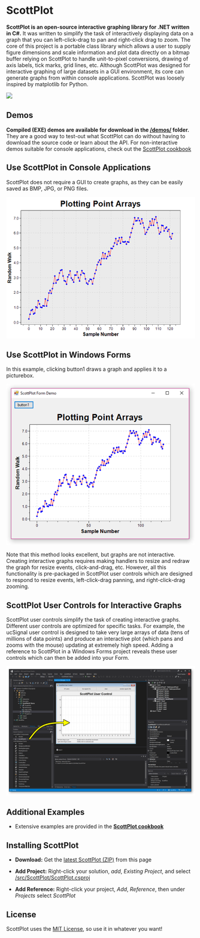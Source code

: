 # ScottPlot

**ScottPlot is an open-source interactive graphing library for .NET written in C#.** It was written to simplify the task of interactively displaying data on a graph that you can left-click-drag to pan and right-click drag to zoom. The core of this project is a portable class library which allows a user to supply figure dimensions and scale information and plot data directly on a bitmap buffer relying on ScottPlot to handle unit-to-pixel conversions, drawing of axis labels, tick marks, grid lines, etc. Although ScottPlot was designed for interactive graphing of large datasets in a GUI environment, its core can generate graphs from within console applications. ScottPlot was loosely inspired by matplotlib for Python.

![](/doc/screenshots/resize-pan-zoom.gif)

## Demos
**Compiled (EXE) demos are available for download in the [/demos/](/demos) folder.** They are a good way to test-out what ScottPlot can do without having to download the source code or learn about the API. For non-interactive demos suitable for console applications, check out the [ScottPlot cookbook](/doc/cookbook/readme.md)

## Use ScottPlot in Console Applications
ScottPlot does not require a GUI to create graphs, as they can be easily saved as BMP, JPG, or PNG files.


![](/doc/screenshots/console.png)

## Use ScottPlot in Windows Forms
In this example, clicking button1 draws a graph and applies it to a picturebox. 

![](/doc/screenshots/picturebox.png)

Note that this method looks excellent, but graphs are not interactive. Creating interactive graphs requires making handlers to resize and redraw the graph for resize events, click-and-drag, etc. However, all this functionality is pre-packaged in ScottPlot user controls which are designed to respond to resize events, left-click-drag panning, and right-click-drag zooming.

## ScottPlot User Controls for Interactive Graphs
ScottPlot user controls simplify the task of creating interactive graphs. Different user controls are optimized for specific tasks. For example, the ucSignal user control is designed to take very large arrays of data (tens of millions of data points) and produce an interactive plot (which pans and zooms with the mouse) updating at extremely high speed. Adding a reference to ScottPlot in a Windows Forms project reveals these user controls which can then be added into your Form.

![](/doc/screenshots/ScottPlotUC.png)

## Additional Examples
* Extensive examples are provided in the **[ScottPlot cookbook](/doc/cookbook/readme.md)**

## Installing ScottPlot

* **Download:** Get the [latest ScottPlot (ZIP)](https://github.com/swharden/ScottPlot/archive/master.zip) from this page

* **Add Project:** Right-click your solution, _add_, _Existing Project_, and select [/src/ScottPlot/ScottPlot.csproj](/src/ScottPlot/ScottPlot.csproj)

* **Add Reference:** Right-click your project, _Add_, _Reference_, then under _Projects_ select _ScottPlot_

## License
ScottPlot uses the [MIT License](LICENSE), so use it in whatever you want!
